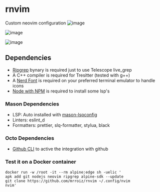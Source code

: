 # rnvim
Custom neovim configuration
![image](https://user-images.githubusercontent.com/49358353/206805596-98755426-8e1a-4c0a-bde3-63a87e8af2e0.png)

![image](https://user-images.githubusercontent.com/49358353/206805696-4409f81d-dfa2-4b79-ac68-4a7503d6a12f.png)

![image](https://user-images.githubusercontent.com/49358353/206805883-ceff2862-4e0c-4c98-a9ae-c1e16e9af5af.png)


## Dependencies
- [Ripgrep](https://github.com/BurntSushi/ripgrep) bynary is required just to use Telescope live_grep
- A C++ compiler is required for Tresitter (tested with g++)
- A [Nerd Font](https://www.nerdfonts.com/) is required on your preferred terminal emulator to handle icons
- [Node with NPM](https://nodejs.org/es) is required to install some lsp's

### Mason Dependencies
- LSP: Auto installed with [mason-lspconfig](https://github.com/williamboman/mason-lspconfig.nvim)
- Linters: eslint_d
- Formatters: prettier, slq-formatter, stylua, black

### Octo Dependencies
- [Github CLI](https://cli.github.com/) to active the integration with github

### Test it on a Docker container
```console
docker run -w /root -it --rm alpine:edge sh -uelic '
apk add git nodejs neovim ripgrep alpine-sdk --update
git clone https://github.com/mrroiz/rnvim ~/.config/nvim
nvim'
```
